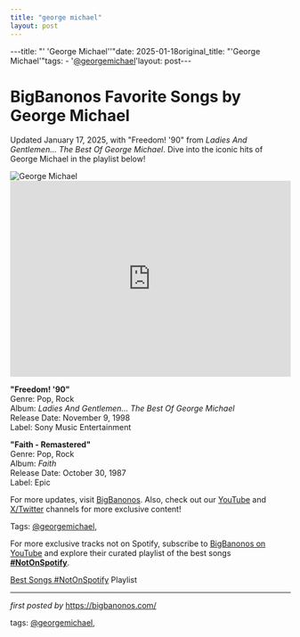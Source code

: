 ```yaml
---
title: "george michael"
layout: post
---
```

---title: "' 'George Michael''"date: 2025-01-18original_title: "'George Michael'"tags:  - '[@georgemichael](/tags/georgemichael/)'layout: post---<!-- Title of the Post --><h1 >BigBanonos Favorite Songs by George Michael</h1> <!-- Introductory Text --><p >Updated January 17, 2025, with "Freedom! '90" from <em>Ladies And Gentlemen... The Best Of George Michael</em>. Dive into the iconic hits of George Michael in the playlist below!</p> <!-- Featured Image --><div > <img src="https://i.scdn.co/image/ab6761610000e5ebd919dbf4e6ed3e695ba6339d" alt="George Michael" /></div> <!-- Spotify Embed --><div > <iframe src="https://open.spotify.com/embed/playlist/0vaXd5Amllrkdp5Z0PlCrV?utm_source=generator" width="100%" height="352" frameborder="0" allowfullscreen="" allow="autoplay; clipboard-write; encrypted-media; fullscreen; picture-in-picture" loading="lazy"></iframe></div> <!-- Song Information --><div > <p><strong>"Freedom! '90"</strong><br> Genre: Pop, Rock<br> Album: <em>Ladies And Gentlemen... The Best Of George Michael</em><br> Release Date: November 9, 1998<br> Label: Sony Music Entertainment</p> <p><strong>"Faith - Remastered"</strong><br> Genre: Pop, Rock<br> Album: <em>Faith</em><br> Release Date: October 30, 1987<br> Label: Epic</p></div> <!-- Footer Links --><div > <p>For more updates, visit <a href="https://bigbanonos.com/" target="_blank">BigBanonos</a>. Also, check out our <a href="https://www.youtube.com/[@BigBanonos](/tags/BigBanonos/)" target="_blank">YouTube</a> and <a href="https://x.com/bigbanonos" target="_blank">X/Twitter</a> channels for more exclusive content!</p></div> <!-- Tags --><p >Tags: [@georgemichael](/tags/georgemichael/),</p><!--Subscribe and Playlist Links--><div>    <p>For more exclusive tracks not on Spotify, subscribe to <a href="https://www.youtube.com/[@BigBanonos](/tags/BigBanonos/)" target="_blank">BigBanonos on YouTube</a> and explore their curated playlist of the best songs <strong>[#NotOnSpotify](/tags/NotOnSpotify/)</strong>.</p>    <p><a href="https://www.youtube.com/playlist?list=PLtuNtuTatqI0kFahUCbtbfenC_ET5O_tr" target="_blank">Best Songs [#NotOnSpotify](/tags/NotOnSpotify/) Playlist<br /></a></p></div><hr /><p><em>first posted by</em> <a href="https://bigbanonos.com/" rel="noopener" target="_new">https://bigbanonos.com/</a></p><p>tags: [@georgemichael](/tags/georgemichael/),</p>